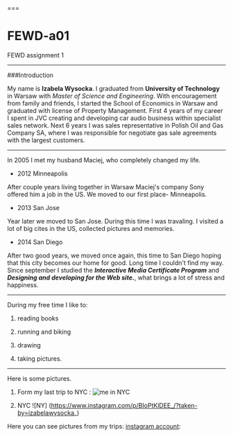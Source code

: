 ===

# FEWD-a01
FEWD assignment 1

---
###Introduction

My name is **Izabela Wysocka**. I graduated from **University of Technology** in Warsaw with *Master of Science and Engineering*. With encouragement from family and friends, I started the School of Economics in Warsaw and graduated with license of Property Management. First 4 years of my career I spent in JVC creating and developing car audio business within specialist sales network. Next 6 years I was sales representative in Polish Oil and Gas Company SA, where I was responsible for negotiate gas sale agreements with the largest customers. 

---
In 2005 I met my husband Maciej, who completely changed my life. 
* 2012 Minneapolis

After couple years living together in Warsaw Maciej's company Sony offered him a job in the US. We moved to our first place- Minneapolis. 
* 2013 San Jose

Year later we moved to San Jose. During this time I was travaling. I visited a lot of big cites in the US, collected pictures and memories. 
* 2014 San Diego

After two good years, we moved once again, this time to San Diego hoping that this city becomes our home for good. Long time I couldn't find my way. Since september I studied the _**Interactive Media Certificate Program**_ and _**Designing and developing for the Web site.**_, what brings a lot of stress and happiness. 

---

During my free time I like to:

1. reading books

2. running and biking

3. drawing

4. taking pictures. 

---

Here is some pictures.

1. Form my last trip to NYC :
![me in NYC](https://www.instagram.com/p/BP3ioiuhmoY/?taken-by=izabelawysocka_)

2. NYC
![NY] (https://www.instagram.com/p/BIoPtKlDEE_/?taken-by=izabelawysocka_)



Here you can see pictures from my trips: [instagram account](https://www.instagram.com/izabelawysocka_/):
